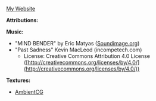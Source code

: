 [My Website](https://ab2x3z.netlify.app)

**Attributions:**

**Music:**
*   "MIND BENDER" by Eric Matyas ([Soundimage.org](https://soundimage.org))
*   "Past Sadness" Kevin MacLeod (incompetech.com)
    *   License: Creative Commons Attribution 4.0 License ([http://creativecommons.org/licenses/by/4.0/](http://creativecommons.org/licenses/by/4.0/))

**Textures:**

*   [AmbientCG](https://ambientcg.com)
